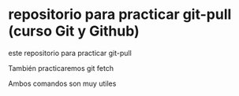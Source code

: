 # repositorio para practicar git-pull (curso Git y Github)

este repositorio para practicar git-pull

También practicaremos git fetch

Ambos comandos son muy utiles
